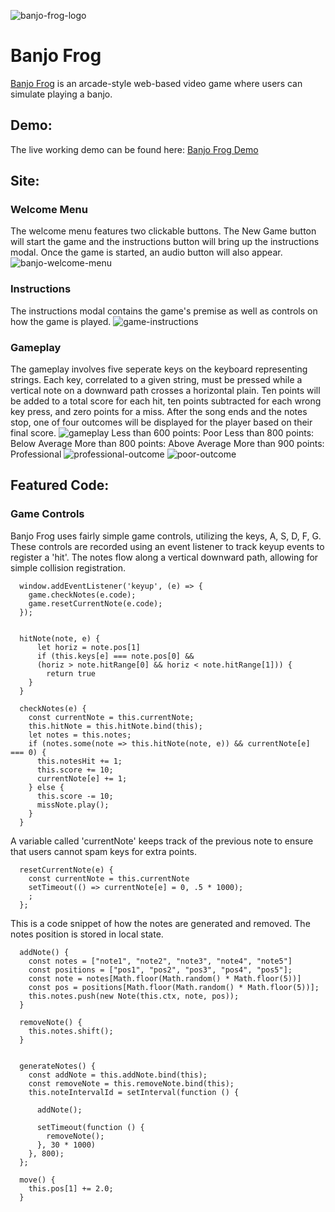 ![banjo-frog-logo](assets/images/FINAL_LOGO.png)

# Banjo Frog
[Banjo Frog](https://daniel-bogart.github.io/Banjo-Frog/) is an arcade-style web-based video game where users can simulate playing a banjo.

## Demo:
The live working demo can be found here: [Banjo Frog Demo](https://daniel-bogart.github.io/Banjo-Frog/)

## Site:
### Welcome Menu
The welcome menu features two clickable buttons. The New Game button will start the game and the instructions button will bring up the instructions modal.
Once the game is started, an audio button will also appear.
![banjo-welcome-menu](assets/images/readme_images/menu_photo.png)

### Instructions
The instructions modal contains the game's premise as well as controls on how the game is played.
![game-instructions](assets/images/readme_images/instructions_photo.png)

### Gameplay
The gameplay involves five seperate keys on the keyboard representing strings. Each key, correlated to a given string, must be pressed while a vertical note on a 
downward path crosses a horizontal plain. Ten points will be added to a total score for each hit, ten points subtracted for each wrong key press, and zero points for a miss.
After the song ends and the notes stop, one of four outcomes will be displayed for the player based on their final score.
![gameplay](assets/images/readme_images/gameplay_photo.png)
Less than 600 points: Poor
Less than 800 points: Below Average
More than 800 points: Above Average
More than 900 points: Professional
![professional-outcome](assets/images/readme_images/win_photo.png)
![poor-outcome](assets/images/readme_images/lose_photo.png)

## Featured Code:
### Game Controls
Banjo Frog uses fairly simple game controls, utilizing the keys, A, S, D, F, G. These controls are recorded using an event listener to track
keyup events to register a 'hit'. The notes flow along a vertical downward path, allowing for simple collision registration.

```
  window.addEventListener('keyup', (e) => {
    game.checkNotes(e.code);
    game.resetCurrentNote(e.code);
  });


  hitNote(note, e) {
      let horiz = note.pos[1]
      if (this.keys[e] === note.pos[0] && 
      (horiz > note.hitRange[0] && horiz < note.hitRange[1])) {
        return true
    }
  }

  checkNotes(e) {
    const currentNote = this.currentNote;
    this.hitNote = this.hitNote.bind(this);
    let notes = this.notes;
    if (notes.some(note => this.hitNote(note, e)) && currentNote[e] === 0) {
      this.notesHit += 1;
      this.score += 10;
      currentNote[e] += 1;
    } else {
      this.score -= 10;
      missNote.play();
    }
  }
```

A variable called 'currentNote' keeps track of the previous note to ensure that users cannot spam keys for extra points.
```
  resetCurrentNote(e) {
    const currentNote = this.currentNote
    setTimeout(() => currentNote[e] = 0, .5 * 1000);
    ;
  };
```

This is a code snippet of how the notes are generated and removed. The notes position is stored in local state.
```
  addNote() {
    const notes = ["note1", "note2", "note3", "note4", "note5"]
    const positions = ["pos1", "pos2", "pos3", "pos4", "pos5"];
    const note = notes[Math.floor(Math.random() * Math.floor(5))]
    const pos = positions[Math.floor(Math.random() * Math.floor(5))];
    this.notes.push(new Note(this.ctx, note, pos));
  }
  
  removeNote() {
    this.notes.shift();
  }
  
  
  generateNotes() {
    const addNote = this.addNote.bind(this);
    const removeNote = this.removeNote.bind(this);
    this.noteIntervalId = setInterval(function () {
      
      addNote();
      
      setTimeout(function () {
        removeNote();
      }, 30 * 1000)
    }, 800);
  };

  move() {
    this.pos[1] += 2.0;
  }
```